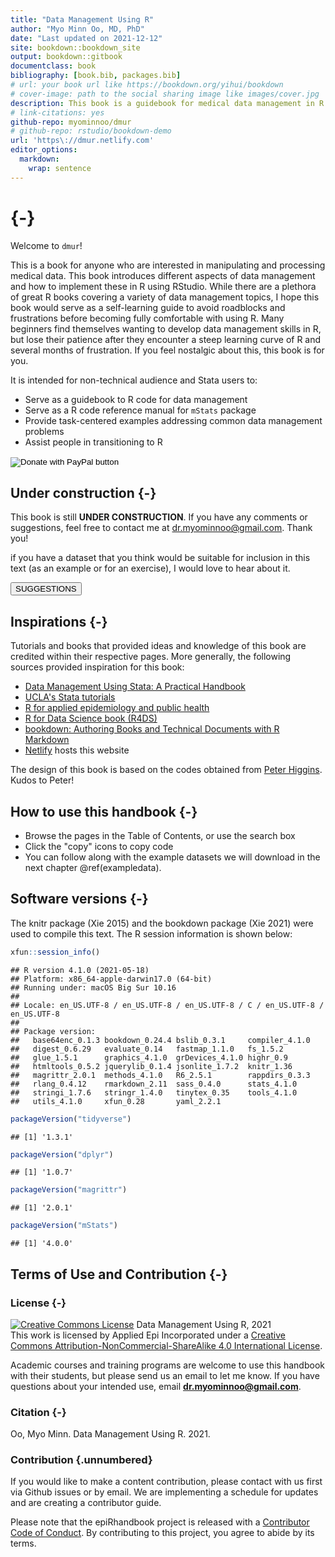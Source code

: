 ```yaml
--- 
title: "Data Management Using R"
author: "Myo Minn Oo, MD, PhD"
date: "Last updated on 2021-12-12"
site: bookdown::bookdown_site
output: bookdown::gitbook
documentclass: book
bibliography: [book.bib, packages.bib]
# url: your book url like https://bookdown.org/yihui/bookdown
# cover-image: path to the social sharing image like images/cover.jpg
description: This book is a guidebook for medical data management in R. 
# link-citations: yes
github-repo: myominnoo/dmur
# github-repo: rstudio/bookdown-demo
url: 'https\://dmur.netlify.com'
editor_options: 
  markdown: 
    wrap: sentence
---
```


# {-}

<meta name="description" content="This book is a guidebook for medical data management in R.">

<meta http-equiv="Content-Type" content="text/html; charset=utf-8">

Welcome to `dmur`!

This is a book for anyone who are interested in manipulating and processing medical data. This book introduces different aspects of data management and how to implement these in R using RStudio. While there are a plethora of great R books covering a variety of data management topics, I hope this book would serve as a self-learning guide to avoid roadblocks and frustrations before becoming fully comfortable with using R. Many beginners find themselves wanting to develop data management skills in R, but lose their patience after they encounter a steep learning curve of R and several months of frustration. If you feel nostalgic about this, this book is for you. 

It is intended for non-technical audience and Stata users to: 

* Serve as a guidebook to R code for data management
* Serve as a R code reference manual for `mStats` package
* Provide task-centered examples addressing common data management problems
* Assist people in transitioning to R


<!-- ======================================================= -->
<form target="_blank" action="https://paypal.me/myominnoo" method="post" target="_top">
<input type="hidden" name="hosted_button_id" value="ZWAS7SEV7F8BJ" />
<input type="image" src="https://github.com/appliedepi/epiRhandbook_eng/raw/master/images/donate_button_long.png" border="0" name="submit" title="PayPal - The safer, easier way to pay online!" alt="Donate with PayPal button" />
<img alt="" border="0" src="https://www.paypal.com/en_US/i/scr/pixel.gif" />
</form>
<!-- ======================================================= -->


## Under construction {-}
This book is still **UNDER CONSTRUCTION**. If you have any comments or suggestions, feel free to contact me at [dr.myominnoo@gmail.com](mailto::dr.myominnoo@gmail.com). Thank you!

if you have a dataset that you think would be suitable for inclusion in this text (as an example or for an exercise), I would love to hear about it.

<form target="_blank" action="https://forms.gle/YeJPpRcSLUzeZE5u7">
    <input type="submit" value="SUGGESTIONS" />
</form>


## Inspirations {-}  

Tutorials and books that provided ideas and knowledge of this book are credited within their respective pages. More generally, the following sources provided inspiration for this book:  

* [Data Management Using Stata: A Practical Handbook](https://www.stata.com/bookstore/data-management-using-stata/)
* [UCLA's Stata tutorials](https://stats.idre.ucla.edu/stata/)
* [R for applied epidemiology and public health](https://www.epirhandbook.com/en/) 
* [R for Data Science book (R4DS)](https://r4ds.had.co.nz/)  
* [bookdown: Authoring Books and Technical Documents with R Markdown](https://bookdown.org/yihui/bookdown/)
* [Netlify](https://www.netlify.com) hosts this website  

The design of this book is based on the codes obtained from [Peter Higgins](https://github.com/higgi13425/rmrwr-book). Kudos to Peter!

## How to use this handbook {-} 

* Browse the pages in the Table of Contents, or use the search box
* Click the "copy" icons to copy code  
* You can follow along with the example datasets we will download in the next chapter \@ref(exampledata).

## Software versions {-}

The knitr package (Xie 2015) and the bookdown package (Xie 2021) were used to compile this text. The R session information is shown below:


```r
xfun::session_info()
```

```
## R version 4.1.0 (2021-05-18)
## Platform: x86_64-apple-darwin17.0 (64-bit)
## Running under: macOS Big Sur 10.16
## 
## Locale: en_US.UTF-8 / en_US.UTF-8 / en_US.UTF-8 / C / en_US.UTF-8 / en_US.UTF-8
## 
## Package version:
##   base64enc_0.1.3 bookdown_0.24.4 bslib_0.3.1     compiler_4.1.0 
##   digest_0.6.29   evaluate_0.14   fastmap_1.1.0   fs_1.5.2       
##   glue_1.5.1      graphics_4.1.0  grDevices_4.1.0 highr_0.9      
##   htmltools_0.5.2 jquerylib_0.1.4 jsonlite_1.7.2  knitr_1.36     
##   magrittr_2.0.1  methods_4.1.0   R6_2.5.1        rappdirs_0.3.3 
##   rlang_0.4.12    rmarkdown_2.11  sass_0.4.0      stats_4.1.0    
##   stringi_1.7.6   stringr_1.4.0   tinytex_0.35    tools_4.1.0    
##   utils_4.1.0     xfun_0.28       yaml_2.2.1
```

```r
packageVersion("tidyverse")
```

```
## [1] '1.3.1'
```

```r
packageVersion("dplyr")
```

```
## [1] '1.0.7'
```

```r
packageVersion("magrittr")
```

```
## [1] '2.0.1'
```

```r
packageVersion("mStats")
```

```
## [1] '4.0.0'
```

<!-- ### Image credits {-}   -->

<!-- Images in logo from US CDC Public Health Image Library) include [2013 Yemen looking for mosquito breeding sites](https://phil.cdc.gov/Details.aspx?pid=19623), [Ebola virus](https://phil.cdc.gov/Details.aspx?pid=23186), and [Survey in Rajasthan](https://phil.cdc.gov/Details.aspx?pid=19838).   -->


## Terms of Use and Contribution {-}  

### License {-} 

<a rel="license" href="http://creativecommons.org/licenses/by-nc-sa/4.0/"><img alt="Creative Commons License" style="border-width:0" src="https://i.creativecommons.org/l/by-nc-sa/4.0/88x31.png" /></a> Data Management Using R, 2021 <br />This work is licensed by Applied Epi Incorporated under a <a rel="license" href="http://creativecommons.org/licenses/by-nc-sa/4.0/">Creative Commons Attribution-NonCommercial-ShareAlike 4.0 International License</a>.


Academic courses and training programs are welcome to use this handbook with their students, but please send us an email to let me know. If you have questions about your intended use, email **dr.myominnoo@gmail.com**.

### Citation {-}

Oo, Myo Minn. Data Management Using R. 2021.

### Contribution {.unnumbered}  

If you would like to make a content contribution, please contact with us first via Github issues or by email. We are implementing a schedule for updates and are creating a contributor guide.  

Please note that the epiRhandbook project is released with a [Contributor Code of Conduct](https://contributor-covenant.org/version/2/0/CODE_OF_CONDUCT.html). By contributing to this project, you agree to abide by its terms.
